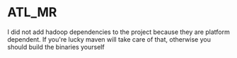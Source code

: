 ATL_MR
======

I  did not add hadoop dependencies to the project because they are platform dependent.
If you're lucky maven will take care of that, otherwise you should build the binaries yourself
